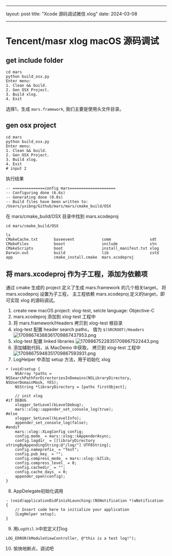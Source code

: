 
---

layout: post
title: "Xcode 源码调试微信 xlog"
date: 2024-03-08

---

# Tencent/masr xlog macOS 源码调试

## get include folder 

```
cd mars
python build_osx.py
Enter menu:
1. Clean && build.
2. Gen OSX Project.
3. Build xlog.
4. Exit
```

选择1，生成 `mars.framework`, 我们主要是使用头文件目录。

## gen osx project
```
cd mars
python build_osx.py
Enter menu:
1. Clean && build.
2. Gen OSX Project.
3. Build xlog.
4. Exit
# input 2
```

执行结果

```
-- ==============config mars====================
-- Configuring done (6.6s)
-- Generating done (0.0s)
-- Build files have been written to: /Users/yxibng/Github/mars/mars/cmake_build/OSX
```

在 mars/cmake_build/OSX 目录中找到 mars.xcodeproj

```
cd mars/cmake_build/OSX 

ls
CMakeCache.txt       baseevent            comm                 sdt
CMakeFiles           boost                include              stn
CMakeScripts         boot                 install_manifest.txt xlog
Darwin.out           build                lib                  zstd
app                  cmake_install.cmake  mars.xcodeproj
```

## 将 mars.xcodeproj 作为子工程，添加为依赖项

通过 cmake 生成的 project 定义了生成 mars.framework 的几个相关target， 将 mars.xcodeproj 设置为子工程，
主工程依赖 mars.xcodeproj 定义的target，即可实现 xlog 的源码调试。

1. create new macOS project: xlog-test, selcte language: Objective-C
2. mars.xcodeproj 添加到 xlog-test 工程中
3. 将 mars.framework/Headers 拷贝到 xlog-test 根目录
4. xlog-test 配置 header search paths， 值为 `$(SRCROOT)/Headers`
![17098674388361709867437953.png](https://fastly.jsdelivr.net/gh/yxibng/filebed@main/img/images/blog/17098674388361709867437953.png)
5. xlog-test 配置 linked libraries
![17098675228351709867522443.png](https://fastly.jsdelivr.net/gh/yxibng/filebed@main/img/images/blog/17098675228351709867522443.png)
6. 添加辅助代码，从 MacDemo 中获取， 拷贝到 xlog-test 工程中
![17098675948351709867593931.png](https://fastly.jsdelivr.net/gh/yxibng/filebed@main/img/images/blog/17098675948351709867593931.png)
7. LogHelper 中添加 setup 方法，用于初始化 xlog
```
+ (void)setup {
    NSArray *paths = NSSearchPathForDirectoriesInDomains(NSLibraryDirectory, NSUserDomainMask, YES);
    NSString *libraryDirectory = [paths firstObject];
    
    // init xlog
#if DEBUG
    xlogger_SetLevel(kLevelDebug);
    mars::xlog::appender_set_console_log(true);
#else
    xlogger_SetLevel(kLevelInfo);
    appender_set_console_log(false);
#endif
    mars::xlog::XLogConfig config;
    config.mode_ = mars::xlog::kAppenderAsync;
    config.logdir_ = [[libraryDirectory stringByAppendingString:@"/log/"] UTF8String];
    config.nameprefix_ = "Test";
    config.pub_key_ = "";
    config.compress_mode_ = mars::xlog::kZlib;
    config.compress_level_ = 0;
    config.cachedir_ = "";
    config.cache_days_ = 0;
    appender_open(config);
}
```
8. AppDelegate初始化调用
```
- (void)applicationDidFinishLaunching:(NSNotification *)aNotification {
    // Insert code here to initialize your application
    [LogHelper setup];
}
```
9. 用`LogUtil.h`中宏定义打log
```
LOG_ERROR(kModuleViewController, @"this is a test log!");
```
10. 愉快地断点，调试吧
